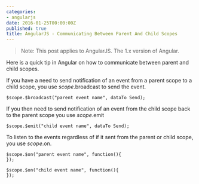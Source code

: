 ```yaml
---
categories:
- angularjs
date: 2016-01-25T00:00:00Z
published: true
title: AngularJS - Communicating Between Parent And Child Scopes
---
```


> Note: This post applies to AngularJS.  The 1.x version of Angular.

Here is a quick tip in Angular on how to communicate between parent and child scopes.  

If you have a need to send notification of an event from a parent scope to a child scope, you use $scope.$broadcast to send the event.  

	$scope.$broadcast("parent event name", dataTo Send);

If you then need to send notification of an event from the child scope back to the parent scope you use $scope.$emit

	$scope.$emit("child event name", dataTo Send);
	
To listen to the events regardless of if it sent from the parent or child scope, you use $scope.$on.

	$scope.$on("parent event name", function(){
	});
	
	$scope.$on("child event name", function(){
	});